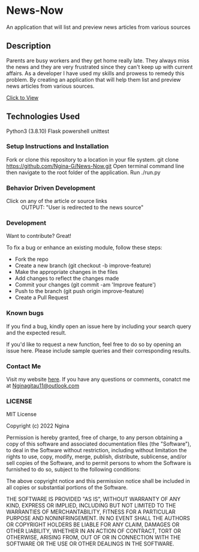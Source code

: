 # News-Now
An application that will list and preview news articles from various sources

## Description
Parents are busy workers and they get home really late. They always miss the news and they are very frustrated since they can't keep up with current affairs. As a developer I have used my skills and prowess to remedy this problem. 
By creating an application that will help them list and preview news articles from various sources. 
<br/>

<a href="https://nownewswebapplication.herokuapp.com/">Click to View</a>

## Technologies Used
Python3 (3.8.10)
Flask
powershell
unittest

### Setup Instructions and Installation
Fork or clone this repository to a location in your file system. git clone https://github.com/Ngina-G/News-Now.git
Open terminal command line then navigate to the root folder of the application.
Run ./run.py

### Behavior Driven Development 
<dl>
<dt>Click on any of the article or source links</dt>
    <dd>OUTPUT: "User is redirected to the news source"</dd>
</dl>

### Development
Want to contribute? Great!

To fix a bug or enhance an existing module, follow these steps:
<ul>
<li>Fork the repo</li>
<li>Create a new branch (git checkout -b improve-feature)</li>
<li>Make the appropriate changes in the files</li>
<li>Add changes to reflect the changes made</li>
<li>Commit your changes (git commit -am 'Improve feature')</li>
<li>Push to the branch (git push origin improve-feature)</li>
<li>Create a Pull Request</li>
</ul>

### Known bugs
If you find a bug, kindly open an issue here by including your search query and the expected result.

If you'd like to request a new function, feel free to do so by opening an issue here. Please include sample queries and their corresponding results.


### Contact Me
Visit my website [here](https://www.nginagitau.com/).
If you have any questions or comments, 
conatct me at Nginagitau11@outlook.com

### LICENSE 
MIT License

Copyright (c) 2022 Ngina

Permission is hereby granted, free of charge, to any person obtaining a copy
of this software and associated documentation files (the "Software"), to deal
in the Software without restriction, including without limitation the rights
to use, copy, modify, merge, publish, distribute, sublicense, and/or sell
copies of the Software, and to permit persons to whom the Software is
furnished to do so, subject to the following conditions:

The above copyright notice and this permission notice shall be included in all
copies or substantial portions of the Software.

THE SOFTWARE IS PROVIDED "AS IS", WITHOUT WARRANTY OF ANY KIND, EXPRESS OR
IMPLIED, INCLUDING BUT NOT LIMITED TO THE WARRANTIES OF MERCHANTABILITY,
FITNESS FOR A PARTICULAR PURPOSE AND NONINFRINGEMENT. IN NO EVENT SHALL THE
AUTHORS OR COPYRIGHT HOLDERS BE LIABLE FOR ANY CLAIM, DAMAGES OR OTHER
LIABILITY, WHETHER IN AN ACTION OF CONTRACT, TORT OR OTHERWISE, ARISING FROM,
OUT OF OR IN CONNECTION WITH THE SOFTWARE OR THE USE OR OTHER DEALINGS IN THE
SOFTWARE.
